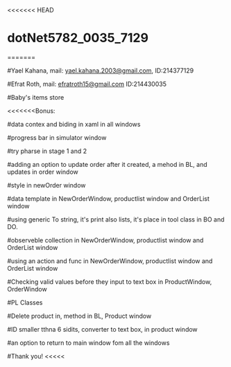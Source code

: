 <<<<<<< HEAD
# dotNet5782_0035_7129
=======

#Yael Kahana, mail: yael.kahana.2003@gmail.com, ID:214377129

#Efrat Roth, mail: efratroth15@gmail.com ID:214430035

#Baby's items store

<<<<<<<Bonus:

#data contex and biding in xaml in all windows

#progress bar in simulator window

#try pharse in stage 1 and 2

#adding an option to update order after it created, a mehod in BL, and updates in order window

#style in newOrder window

#data template in NewOrderWindow, productlist window and OrderList window

#using generic To string, it's print also lists, it's place in tool class in BO and DO.

#observeble collection in NewOrderWindow, productlist window and OrderList window

#using an action and func in NewOrderWindow, productlist window and OrderList window

#Checking valid values before they input to text box in ProductWindow, OrderWindow

#PL Classes

#Delete product in, method in BL, Product window

#ID smaller tthna 6 sidits, converter to text box, in product window

#an option to return to main window fom all the windows

#Thank you!
<<<<<


